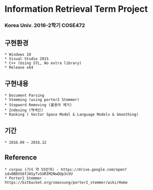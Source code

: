 # Information Retrieval Term Project
### Korea Univ. 2016-2학기 COSE472

## 구현환경
    * Windows 10
    * Visual Studio 2015
    * C++ (Using STL, No extra library) 
    * Release x64

## 구현내용
    * Document Parsing
    * Stemming (using porter2 Stemmer)
    * Stopword Removing (불용어 제거)
    * Indexing (역색인)
    * Ranking ( Vector Space Model & Language Modelv & Smoothing)

## 기간
    * 2016.09 ~ 2016.12

## Reference
    * corpus (기사 약 55만개) - https://drive.google.com/open?id=0B8VS6fJASyTvSURIM2NwQUp3cVU
    * Porter2 Stemmer - https://bitbucket.org/smassung/porter2_stemmer/wiki/Home